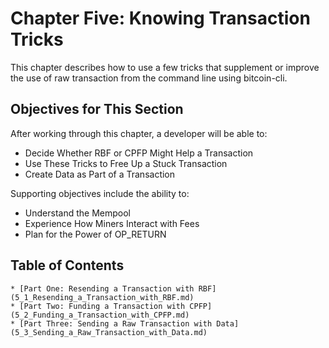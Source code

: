 # Chapter Five: Knowing Transaction Tricks

This chapter describes how to use a few tricks that supplement or improve the use of raw transaction from the command line using bitcoin-cli.

## Objectives for This Section

After working through this chapter, a developer will be able to:

   * Decide Whether RBF or CPFP Might Help a Transaction
   * Use These Tricks to Free Up a Stuck Transaction
   * Create Data as Part of a Transaction

Supporting objectives include the ability to:

   * Understand the Mempool
   * Experience How Miners Interact with Fees
   * Plan for the Power of OP_RETURN
   
## Table of Contents
   
    * [Part One: Resending a Transaction with RBF](5_1_Resending_a_Transaction_with_RBF.md)
    * [Part Two: Funding a Transaction with CPFP](5_2_Funding_a_Transaction_with_CPFP.md)
    * [Part Three: Sending a Raw Transaction with Data](5_3_Sending_a_Raw_Transaction_with_Data.md)

